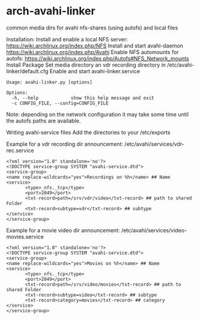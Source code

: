 arch-avahi-linker
=================

common media dirs for avahi nfs-shares (using autofs) and local files

Installation:
Install and enable a local NFS server: https://wiki.archlinux.org/index.php/NFS
Install and start avahi-daemon https://wiki.archlinux.org/index.php/Avahi
Enable NFS automounts for autofs: https://wiki.archlinux.org/index.php/Autofs#NFS_Network_mounts
Install Package
Set media directory an vdr recording directory in /etc/avahi-linker/default.cfg
Enable and start avahi-linker.service
```
Usage: avahi-linker.py [options]

Options:
  -h, --help            show this help message and exit
  -c CONFIG_FILE, --config=CONFIG_FILE
```

Note: depending on the network configuration it may take some time until the autofs paths are available.

Writing avahi-service files
Add the directories to your /etc/exports

Example for a vdr recording dir announcement:
/etc/avahi/services/vdr-rec.service

```
<?xml version="1.0" standalone='no'?>
<!DOCTYPE service-group SYSTEM "avahi-service.dtd">
<service-group>
<name replace-wildcards="yes">Recordings on %h</name> ## Name
<service>
       <type>_nfs._tcp</type>
       <port>2049</port>
       <txt-record>path=/srv/vdr/video</txt-record> ## path to shared Folder
       <txt-record>subtype=vdr</txt-record> ## subtype
</service>
</service-group>
```

Example for a movie video dir announcement:
/etc/avahi/services/video-movies.service
```
<?xml version="1.0" standalone='no'?>
<!DOCTYPE service-group SYSTEM "avahi-service.dtd">
<service-group>
<name replace-wildcards="yes">Movies on %h</name> ## Name
<service>
       <type>_nfs._tcp</type>
       <port>2049</port>
       <txt-record>path=/srv/video/movies</txt-record> ## path to shared Folder
       <txt-record>subtype=video</txt-record> ## subtype
       <txt-record>category=movies</txt-record> ## category
</service>
</service-group>
```

